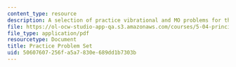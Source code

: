 ```yaml
---
content_type: resource
description: A selection of practice vibrational and MO problems for the final exam.
file: https://ol-ocw-studio-app-qa.s3.amazonaws.com/courses/5-04-principles-of-inorganic-chemistry-ii-fall-2008/50607607256fa5a7830e689dd1b7303b_5_04_f08_ps5.pdf
file_type: application/pdf
resourcetype: Document
title: Practice Problem Set
uid: 50607607-256f-a5a7-830e-689dd1b7303b
---
```

